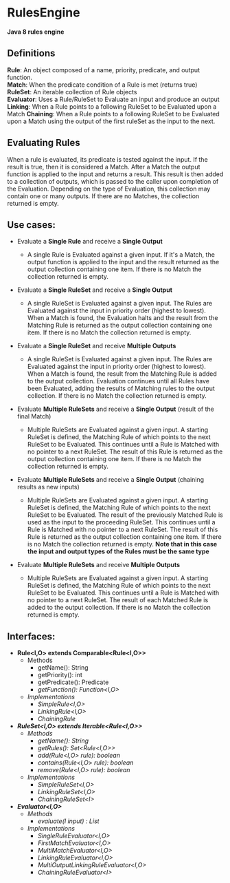 # RulesEngine
**Java 8 rules engine**

## Definitions
**Rule**: An object composed of a name, priority, predicate, and output function.  
**Match**: When the predicate condition of a Rule is met (returns true)  
**RuleSet**: An iterable collection of Rule objects  
**Evaluator**: Uses a Rule/RuleSet to Evaluate an input and produce an output  
**Linking**: When a Rule points to a following RuleSet to be Evaluated upon a Match
**Chaining**: When a Rule points to a following RuleSet to be Evaluated upon a Match using the output of the first ruleSet as the input to the next.

## Evaluating Rules
When a rule is evaluated, its predicate is tested against the input. If the result is true, then it is considered a Match. After a Match the output function is applied to the input and returns a result. This result is then added to a collection of outputs, which is passed to the caller upon completion of the Evaluation. Depending on the type of Evaluation, this collection may contain one or many outputs. If there are no Matches, the collection returned is empty.

## Use cases:
- Evaluate a **Single Rule** and receive a **Single Output**  
  - A single Rule is Evaluated against a given input. If it's a Match, the output function is applied to the input and the result returned as the output collection containing one item. If there is no Match the collection returned is empty.
  
- Evaluate a **Single RuleSet** and receive a **Single Output**  
  - A single RuleSet is Evaluated against a given input. The Rules are Evaluated against the input in priority order (highest to lowest). When a Match is found, the Evaluation halts and the result from the Matching Rule is returned as the output collection containing one item. If there is no Match the collection returned is empty.
   
- Evaluate a **Single RuleSet** and receive **Multiple Outputs**  
  - A single RuleSet is Evaluated against a given input. The Rules are Evaluated against the input in priority order (highest to lowest). When a Match is found, the result from the Matching Rule is added to the output collection. Evaluation continues until all Rules have been Evaluated, adding the results of Matching rules to the output collection. If there is no Match the collection returned is empty.
   
- Evaluate **Multiple RuleSets** and receive a **Single Output** (result of the final Match)  
  - Multiple RuleSets are Evaluated against a given input. A starting RuleSet is defined, the Matching Rule of which points to the next RuleSet to be Evaluated. This continues until a Rule is Matched with no pointer to a next RuleSet. The result of this Rule is returned as the output collection containing one item. If there is no Match the collection returned is empty. 

- Evaluate **Multiple RuleSets** and receive a **Single Output** (chaining results as new inputs)  
  - Multiple RuleSets are Evaluated against a given input. A starting RuleSet is defined, the Matching Rule of which points to the next RuleSet to be Evaluated. The result of the previously Matched Rule is used as the input to the proceeding RuleSet. This continues until a Rule is Matched with no pointer to a next RuleSet. The result of this Rule is returned as the output collection containing one item. If there is no Match the collection returned is empty. **Note that in this case the input and output types of the Rules must be the same type**
   
- Evaluate **Multiple RuleSets** and receive **Multiple Outputs**  
  - Multiple RuleSets are Evaluated against a given input. A starting RuleSet is defined, the Matching Rule of which points to the next RuleSet to be Evaluated. This continues until a Rule is Matched with no pointer to a next RuleSet. The result of each Matched Rule is added to the output collection. If there is no Match the collection returned is empty.

## Interfaces:
- **Rule<I,O> extends Comparable<Rule<I,O>>**  
  - Methods
    - getName(): String
    - getPriority(): int
    - getPredicate(): Predicate<I>
    - getFunction(): Function<I,O>
  - Implementations
    - SimpleRule<I,O>
    - LinkingRule<I,O>
    - ChainingRule<I> 
- **RuleSet<I,O> extends Iterable<Rule<I,O>>**  
  - Methods
    - getName(): String
    - getRules(): Set<Rule<I,O>>
    - add(Rule<I,O> rule): boolean
    - contains(Rule<I,O> rule): boolean
    - remove(Rule<I,O> rule): boolean
  - Implementations
    - SimpleRuleSet<I,O>
    - LinkingRuleSet<I,O>
    - ChainingRuleSet\<I>     
- **Evaluator<I,O>**  
  - Methods
    - evaluate(I input) : List<O>
  - Implementations
    - SingleRuleEvaluator<I,O>
    - FirstMatchEvaluator<I,O>
    - MultiMatchEvaluator<I,O>
    - LinkingRuleEvaluator<I,O>
    - MultiOutputLinkingRuleEvaluator<I,O>
    - ChainingRuleEvaluator\<I>
    
    
    